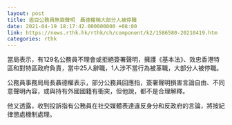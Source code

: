 ```yaml
---
layout: post
title: 逾百公務員無簽聲明　聶德權稱大部分人被停職
date: 2021-04-19 18:17:42.000000000 +08:00
link: https://news.rthk.hk/rthk/ch/component/k2/1586580-20210419.htm
categories: rthk
---
```


當局表示，有129名公務員不理會或拒絕簽署聲明，擁護《基本法》、效忠香港特區和對特區政府負責，當中25人辭職，1人涉不當行為被革職，大部分人被停職。

公務員事務局局長聶德權表示，部分公務員回應指，簽署聲明損害言論自由、不同意聲明內容，或與持有外國國籍有衝突，但他說，都不是合理解釋。

他又透露，收到投訴指有公務員在社交媒體表達違反身分和反政府的言論，將按紀律懲處機制處理。
